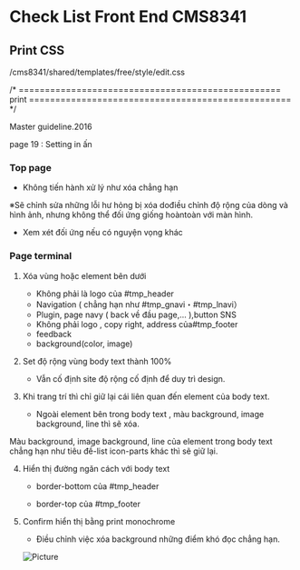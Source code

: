 # Check List Front End CMS8341
## Print CSS

/cms8341/shared/templates/free/style/edit.css
 
 /* ==================================================
 print
 ================================================== */

Master guideline.2016

page 19 : Setting in ấn

### Top page

* Không tiến hành xử lý như xóa chẳng hạn

※Sẽ chỉnh sửa những lỗi hư hỏng bị xóa dođiều chỉnh độ rộng của dòng và hình ảnh, nhưng không thể đối ứng giống hoàntoàn với màn hình.

* Xem xét đối ứng nếu có nguyện vọng khác

### Page terminal

1. Xóa vùng hoặc element bên dưới
    - Không phải là logo của #tmp_header
    - Navigation ( chẳng hạn như #tmp_gnavi・#tmp_lnavi）
    - Plugin, page navy ( back về đầu page,… ),button SNS
    - Không phải logo , copy right, address của#tmp_footer
    - feedback
    - background(color, image)
2. Set độ rộng vùng body text thành 100%
    - Vẫn cố định site độ rộng cố định để duy trì design.

3. Khi trang trí thì chỉ giữ lại cái liên quan đến element của body text.

   - Ngoài element bên trong body text , màu background, image background, line thì sẽ xóa.

Màu background, image background, line của element trong body text chẳng hạn như tiêu đề-list icon-parts khác thì sẽ giữ lại.

 4. Hiển thị đường ngăn cách với body text

    - border-bottom của #tmp_header

    - border-top của #tmp_footer

5. Confirm hiển thị bằng print monochrome

   - Điều chỉnh việc xóa background những điểm khó đọc chẳng hạn. 

   ![Picture](http://pub.demo.products26.cms8341.jp/lecture/images/cap.png)

